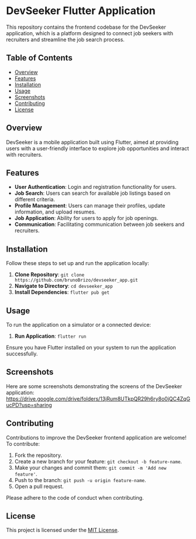 # DevSeeker Flutter Application

This repository contains the frontend codebase for the DevSeeker application, which is a platform designed to connect job seekers with recruiters and streamline the job search process.

## Table of Contents

- [Overview](#overview)
- [Features](#features)
- [Installation](#installation)
- [Usage](#usage)
- [Screenshots](#screenshots)
- [Contributing](#contributing)
- [License](#license)

## Overview

DevSeeker is a mobile application built using Flutter, aimed at providing users with a user-friendly interface to explore job opportunities and interact with recruiters.

## Features

- **User Authentication**: Login and registration functionality for users.
- **Job Search**: Users can search for available job listings based on different criteria.
- **Profile Management**: Users can manage their profiles, update information, and upload resumes.
- **Job Application**: Ability for users to apply for job openings.
- **Communication**: Facilitating communication between job seekers and recruiters.

## Installation

Follow these steps to set up and run the application locally:

1. **Clone Repository**: `git clone https://github.com/brunoBrizo/devseeker_app.git`
2. **Navigate to Directory**: `cd devseeker_app`
3. **Install Dependencies**: `flutter pub get`

## Usage

To run the application on a simulator or a connected device:

1. **Run Application**: `flutter run`

Ensure you have Flutter installed on your system to run the application successfully.

## Screenshots

Here are some screenshots demonstrating the screens of the DevSeeker application:
https://drive.google.com/drive/folders/13jRum8UTkpQR29h6ry8o0jQC4ZqGucPD?usp=sharing

## Contributing

Contributions to improve the DevSeeker frontend application are welcome! To contribute:

1. Fork the repository.
2. Create a new branch for your feature: `git checkout -b feature-name`.
3. Make your changes and commit them: `git commit -m 'Add new feature'`.
4. Push to the branch: `git push -u origin feature-name`.
5. Open a pull request.

Please adhere to the code of conduct when contributing.

## License

This project is licensed under the [MIT License](LICENSE).
